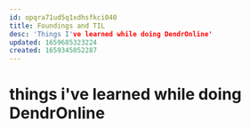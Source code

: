 ```yaml
---
id: opqra71ud5q1xdhsfkci040
title: Foundings and TIL
desc: 'Things I've learned while doing DendrOnline'
updated: 1659685323224
created: 1659345052287
---
```

 
# things i've learned while doing DendrOnline